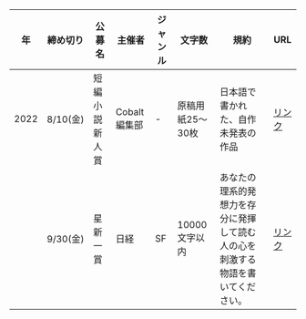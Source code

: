 | 年    | 締め切り    | 公募名     | 主催者       | ジャンル | 文字数        | 規約                                      | URL                                                             |
|------|---------|---------|-----------|------|------------|-----------------------------------------|-----------------------------------------------------------------|
| 2022 | 8/10(金) | 短編小説新人賞 | Cobalt編集部 | -    | 原稿用紙25〜30枚 | 日本語で書かれた、自作未発表の作品                       | [リンク](https://cobalt.shueisha.co.jp/write/newface-award-apply/) |
|      | 9/30(金) | 星新一賞    | 日経        | SF   | 10000文字以内  | あなたの理系的発想力を存分に発揮して読む人の心を刺激する物語を書いてください。 | [リンク](http://hoshiaward.nikkei.co.jp/)                          |
